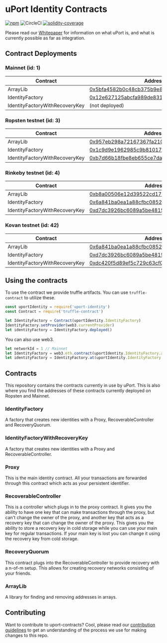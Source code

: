 # uPort Identity Contracts
[![npm](https://img.shields.io/npm/v/npm.svg)](https://www.npmjs.com/package/uport-identity)
![CircleCI](https://img.shields.io/circleci/project/github/uport-project/uport-identity.svg)
[![solidity-coverage](https://img.shields.io/badge/coverage-92.86%25-green.svg)]()

Please read our [Whitepaper](http://whitepaper.uport.me) for information on what uPort is, and what is currently possible as far as integration.

## Contract Deployments
### Mainnet (id: 1)
|Contract|Address|
| --|--|
|ArrayLib|[0x5bfa4582b0c48cb375b9e8322b57ac025965c148](https://etherscan.io/address/0x5bfa4582b0c48cb375b9e8322b57ac025965c148)|
|IdentityFactory|[0x12e627125abcfa989de831572f198577780d7127](https://etherscan.io/address/0x12e627125abcfa989de831572f198577780d7127)|
|IdentityFactoryWithRecoveryKey|(not deployed)|

### Ropsten testnet (id: 3)
|Contract|Address|
| --|--|
|ArrayLib|[0x957eb298a72167367fa210fc1aa3faba1d2b629c](https://ropsten.etherscan.io/address/0x957eb298a72167367fa210fc1aa3faba1d2b629c)|
|IdentityFactory|[0x1c9d9e1962985c9b8101777cae25c46279fe2a9c](https://ropsten.etherscan.io/address/0x1c9d9e1962985c9b8101777cae25c46279fe2a9c)|
|IdentityFactoryWithRecoveryKey|[0xb7d66b18fbe8eb655ce7daa5d616d908c25c32a7](https://ropsten.etherscan.io/address/0xb7d66b18fbe8eb655ce7daa5d616d908c25c32a7)|

### Rinkeby testnet (id: 4)
|Contract|Address|
| --|--|
|ArrayLib|[0xb8a00506e12d39522cd1787389ae8f83db536e46](https://rinkeby.etherscan.io/address/0xb8a00506e12d39522cd1787389ae8f83db536e46)|
|IdentityFactory|[0x6a841ba0ea1a88cfbc085220fc6b65973afca431](https://rinkeby.etherscan.io/address/0x6a841ba0ea1a88cfbc085220fc6b65973afca431)|
|IdentityFactoryWithRecoveryKey|[0xd7dc3926bc6089a5be4815215ceaa6e707591023](https://rinkeby.etherscan.io/address/0xd7dc3926bc6089a5be4815215ceaa6e707591023)|

### Kovan testnet (id: 42)
|Contract|Address|
| --|--|
|ArrayLib|[0x6a841ba0ea1a88cfbc085220fc6b65973afca431](https://kovan.etherscan.io/address/0x6a841ba0ea1a88cfbc085220fc6b65973afca431)|
|IdentityFactory|[0xd7dc3926bc6089a5be4815215ceaa6e707591023](https://kovan.etherscan.io/address/0xd7dc3926bc6089a5be4815215ceaa6e707591023)|
|IdentityFactoryWithRecoveryKey|[0xdc420f5d89ef5c729c63cf05b0ceda364d5a8b1d](https://kovan.etherscan.io/address/0xdc420f5d89ef5c729c63cf05b0ceda364d5a8b1d)|


## Using the contracts
To use the contract we provide truffle artifacts. You can use `truffle-contract` to utilize these.
```javascript
const uportIdentity = require('uport-identity')
const Contract = require('truffle-contract')

let IdentityFactory = Contract(uportIdentity.IdentityFactory)
IdentityFactory.setProvider(web3.currentProvider)
let identityFactory = IdentityFactory.deployed()
```
You can also use web3.
```javascript
let networkId = 1 // Mainnet
let IdentityFactory = web3.eth.contract(uportIdentity.IdentityFactory.abi)
let identityFactory = IdentityFactory.at(uportIdentity.IdentityFactory.networks[networkId].address)
```

## Contracts
This repository contains the contracts currently in use by uPort. This is also where you find the addresses of these contracts currently deployed on Ropsten and Mainnet.

### IdentityFactory
A factory that creates new identities with a Proxy, RecoverableController and RecoveryQuorum.

### IdentityFactoryWithRecoveryKey
A factory that creates new identities with a Proxy and RecoverableController.

### Proxy
This is the main identity contract. All your transactions are forwarded through this contract which acts as your persistent identifier.

### RecoverableController
This is a controller which plugs in to the proxy contract. It gives you the ability to have one key that can make transactions through the proxy, but can't change the owner of the proxy, and another key that acts as a recovery key that can change the owner of the proxy. This gives you the ability to store a recovery key in cold storage while you can use your main key for regular transactions. If your main key is lost you can change it using the recovery key from cold storage.

### RecoveryQuorum
This contract plugs into the RecoverableController to provide recovery with a n-of-m setup. This allows for creating recovery networks consisting of your friends.

### ArrayLib
A library for finding and removing addresses in arrays.

## Contributing
Want to contribute to uport-contracts? Cool, please read our [contribution guidelines](./CONTRIBUTING.md) to get an understanding of the process we use for making changes to this repo.
